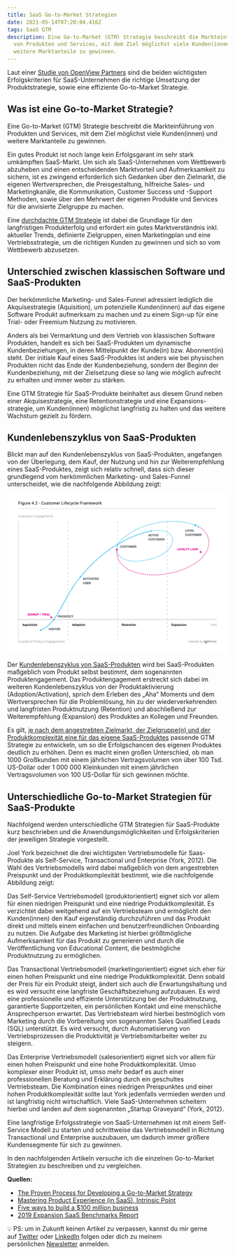 ```yaml
---
title: SaaS Go-to-Market Strategien
date: 2021-05-14T07:20:04.416Z
tags: SaaS GTM
description: Eine Go-to-Market (GTM) Strategie beschreibt die Markteinführung
  von Produkten und Services, mit dem Ziel möglichst viele Kunden(innen) und
  weitere Marktanteile zu gewinnen.
---
```

Laut einer [Studie von OpenView Partners](https://openviewpartners.com/expansion-saas-benchmarks) sind die beiden wichtigsten Erfolgskriterien für SaaS-Unternehmen die richtige Umsetzung der Produktstrategie, sowie eine effiziente Go-to-Market Strategie.

## Was ist eine Go-to-Market Strategie?

Eine Go-to-Market (GTM) Strategie beschreibt die Markteinführung von Produkten und Services, mit dem Ziel möglichst viele Kunden(innen) und weitere Marktanteile zu gewinnen.

Ein gutes Produkt ist noch lange kein Erfolgsgarant im sehr stark umkämpften SaaS-Markt. Um sich als SaaS-Unternehmen vom Wettbewerb abzuheben und einen entscheidenden Marktvorteil und Aufmerksamkeit zu sichern, ist es zwingend erforderlich sich Gedanken über den Zielmarkt, die eigenen Wertversprechen, die Preisgestaltung, hilfreiche Sales- und Marketingkanäle, die Kommunikation, Customer Success und -Support Methoden, sowie über den Mehrwert der eigenen Produkte und Services für die anvisierte Zielgruppe zu machen. 

Eine [durchdachte GTM Strategie](https://blog.hubspot.com/sales/gtm-strategy) ist dabei die Grundlage für den langfristigen Produkterfolg und erfordert ein gutes Marktverständnis inkl. aktueller Trends, definierte Zielgruppen, einen Marketingplan und eine Vertriebsstrategie, um die richtigen Kunden zu gewinnen und sich so vom Wettbewerb abzusetzen. 

## Unterschied zwischen klassischen Software und SaaS-Produkten

Der herkömmliche Marketing- und Sales-Funnel adressiert lediglich die Akquisestrategie (Aquisition), um potenzielle Kunden(innen) auf das eigene Software Produkt aufmerksam zu machen und zu einem Sign-up für eine Trial- oder Freemium Nutzung zu motivieren. 

Anders als bei Vermarktung und dem Vertrieb von klassischen Software Produkten, handelt es sich bei SaaS-Produkten um dynamische Kundenbeziehungen, in deren Mittelpunkt der Kunde(in) bzw. Abonnent(in) steht. Der initiale Kauf eines SaaS-Produktes ist anders wie bei physischen Produkten nicht das Ende der Kundenbeziehung, sondern der Beginn der Kundenbeziehung, mit der Zielsetzung diese so lang wie möglich aufrecht zu erhalten und immer weiter zu stärken. 

Eine GTM Strategie für SaaS-Produkte beinhaltet aus diesem Grund neben einer Akquisestrategie, eine Retentionstrategie und eine Expansions-strategie, um Kunden(innen) möglichst langfristig zu halten und das weitere Wachstum gezielt zu fördern. 

## Kundenlebenszyklus von SaaS-Produkten

Blickt man auf den Kundenlebenszyklus von SaaS-Produkten, angefangen von der Überlegung, dem Kauf, der Nutzung und hin zur Weiterempfehlung eines SaaS-Produktes, zeigt sich relativ schnell, dass sich dieser grundlegend vom herkömmlichen Marketing- und Sales-Funnel unterscheidet, wie die nachfolgende Abbildung zeigt:

![Kundenlebenszyklus eines SaaS-Produktes](/assets/uploads/saas-customer-lifecycle-framework.png "Kundenlebenszyklus eines SaaS-Produktes")

Der [Kundenlebenszyklus von SaaS-Produkten](https://intrinsicpoint.com/ch-4-taking-an-outside-in-perspective-of-the-customer-lifecycle-93f92b605fee) wird bei SaaS-Produkten maßgeblich vom Produkt selbst bestimmt, dem sogenannten Produktengagement. Das Produktengagement erstreckt sich dabei im weiteren Kundenlebenszyklus von der Produktaktivierung (Adoption/Activation), sprich dem Erleben des „Aha“ Moments und dem Wertversprechen für die Problemlösung, hin zu der wiederverkehrenden und langfristen Produktnutzung (Retention) und abschließend zur Weiterempfehlung (Expansion) des Produktes an Kollegen und Freunden.

Es gilt, [je nach dem angestrebten Zielmarkt, der Zielgruppe(n) und der Produktkomplexität eine für das eigene SaaS-Produktes](https://christophjanz.blogspot.com/2014/10/five-ways-to-build-100-million-business.html) passende GTM Strategie zu entwickeln, um so die Erfolgschancen des eigenen Produktes deutlich zu erhöhen. Denn es macht einen großen Unterschied, ob man 1000 Großkunden mit einem jährlichen Vertragsvolumen von über 100 Tsd. US-Dollar oder 1 000 000 Kleinkunden mit einem jährlichen Vertragsvolumen von 100 US-Dollar für sich gewinnen möchte.

## Unterschiedliche Go-to-Market Strategien für SaaS-Produkte

Nachfolgend werden unterschiedliche GTM Strategien für SaaS-Produkte kurz beschrieben und die Anwendungsmöglichkeiten und Erfolgskriterien der jeweiligen Strategie vorgestellt.

Joel York bezeichnet die drei wichtigsten Vertriebsmodelle für Saas-Produkte als Self-Service, Transactional und Enterprise (York, 2012). Die Wahl des Vertriebsmodells wird dabei maßgeblich von dem angestrebten Preispunkt und der Produktkomplexität bestimmt, wie die nachfolgende Abbildung zeigt:

Das Self-Service Vertriebsmodell (produktorientiert) eignet sich vor allem für einen niedrigen Preispunkt und eine niedrige Produktkomplexität. Es verzichtet dabei weitgehend auf ein Vertriebsteam und ermöglicht den Kunden(innen) den Kauf eigenständig durchzuführen und das Produkt direkt und mittels einem einfachen und benutzerfreundlichen Onboarding zu nutzen. Die Aufgabe des Marketing ist hierbei größtmögliche Aufmerksamkeit für das Produkt zu generieren und durch die Veröffentlichung von Educational Content, die bestmögliche Produktnutzung zu ermöglichen. 

Das Transactional Vertriebsmodell (marketingorientiert) eignet sich eher für einen hohen Preispunkt und eine niedrige Produktkomplexität. Denn sobald der Preis für ein Produkt steigt, ändert sich auch die Erwartungshaltung und es wird versucht eine langfriste Geschäftsbeziehung aufzubauen. Es wird eine professionelle und effiziente Unterstützung bei der Produktnutzung, garantierte Supportzeiten, ein persönlichen Kontakt und eine menschliche Ansprechperson erwartet. Das Vertriebsteam wird hierbei bestmöglich vom Marketing durch die Vorbereitung von sogenannten Sales Qualified Leads (SQL) unterstützt. Es wird versucht, durch Automatisierung von Vertriebsprozessen die Produktivität je Vertriebsmitarbeiter weiter zu steigern.

Das Enterprise Vertriebsmodell (salesorientiert) eignet sich vor allem für einen hohen Preispunkt und eine hohe Produktkomplexität. Umso komplexer einer Produkt ist, umso mehr bedarf es auch einer professionellen Beratung und Erklärung durch ein geschultes Vertriebsteam. Die Kombination eines niedrigen Preispunktes und einer hohen Produktkomplexität sollte laut York jedenfalls vermieden werden und ist langfristig nicht wirtschaftlich. Viele SaaS-Unternehmen scheitern hierbei und landen auf dem sogenannten „Startup Graveyard“ (York, 2012). 

Eine langfristige Erfolgsstrategie von SaaS-Unternehmen ist mit einem Self-Service Modell zu starten und schrittweise das Vertriebsmodell in Richtung Transactional und Enterprise auszubauen, um dadurch immer größere Kundensegmente für sich zu gewinnen.

In den nachfolgenden Artikeln versuche ich die einzelnen Go-to-Market Strategien zu beschreiben und zu vergleichen.

**Quellen:**

* [The Proven Process for Developing a Go-to-Market Strategy](https://blog.hubspot.com/sales/gtm-strategy)
* [Mastering Product Experience (in SaaS), Intrinsic Point](https://intrinsicpoint.com/mastering-product-experience-in-saas/home)
* [Five ways to build a $100 million business](https://christophjanz.blogspot.com/2014/10/five-ways-to-build-100-million-business.html)
* [2019 Expansion SaaS Benchmarks Report](https://openviewpartners.com/expansion-saas-benchmarks)

💡 PS: um in Zukunft keinen Artikel zu verpassen, kannst du mir gerne auf [Twitter](https://twitter.com/mariostnr) oder [LinkedIn](https://www.linkedin.com/in/mario-steiner) folgen oder dich zu meinem persönlichen [Newsletter](http://eepurl.com/heuGRP) anmelden.